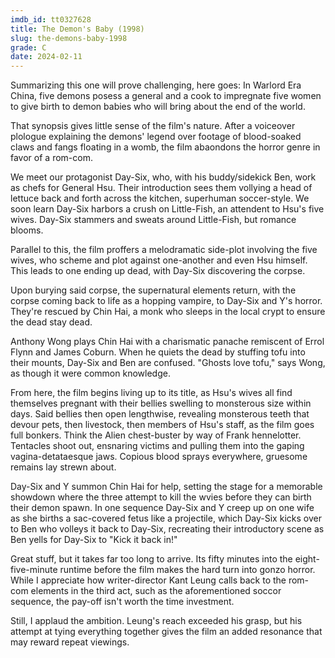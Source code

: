 ```yaml
---
imdb_id: tt0327628
title: The Demon's Baby (1998)
slug: the-demons-baby-1998
grade: C
date: 2024-02-11
---
```


Summarizing this one will prove challenging, here goes: In Warlord Era China, five demons posess a general and a cook to impregnate five women to give birth to demon babies who will bring about the end of the world.

That synopsis gives little sense of the film's nature. After a voiceover plologue explaining the demons' legend over footage of blood-soaked claws and fangs floating in a womb, the film abaondons the horror genre in favor of a rom-com.

We meet our protagonist Day-Six, who, with his buddy/sidekick Ben, work as chefs for General Hsu. Their introduction sees them vollying a head of lettuce back and forth across the kitchen, superhuman soccer-style. We soon learn Day-Six harbors a crush on Little-Fish, an attendent to Hsu's five wives. Day-Six stammers and sweats around Little-Fish, but romance blooms.

Parallel to this, the film proffers a melodramatic side-plot involving the five wives, who scheme and plot against one-another and even Hsu himself. This leads to one ending up dead, with Day-Six discovering the corpse.

Upon burying said corpse, the supernatural elements return, with the corpse coming back to life as a hopping vampire, to Day-Six and Y's horror. They're rescued by Chin Hai, a monk who sleeps in the local crypt to ensure the dead stay dead.

Anthony Wong plays Chin Hai with a charismatic panache remiscent of Errol Flynn and James Coburn. When he quiets the dead by stuffing tofu into their mounts, Day-Six and Ben are confused. "Ghosts love tofu," says Wong, as though it were common knowledge.

From here, the film begins living up to its title, as Hsu's wives all find themselves pregnant with their bellies swelling to monsterous size within days. Said bellies then open lengthwise, revealing monsterous teeth that devour pets, then livestock, then members of Hsu's staff, as the film goes full bonkers. Think the Alien chest-buster by way of Frank hennelotter. Tentacles shoot out, ensnaring victims and pulling them into the gaping vagina-detataesque jaws. Copious blood sprays everywhere, gruesome remains lay strewn about.

Day-Six and Y summon Chin Hai for help, setting the stage for a memorable showdown where the three attempt to kill the wvies before they can birth their demon spawn. In one sequence Day-Six and Y creep up on one wife as she births a sac-covered fetus like a projectile, which Day-Six kicks over to Ben who volleys it back to Day-Six, recreating their introductory scene as Ben yells for Day-Six to "Kick it back in!"

Great stuff, but it takes far too long to arrive. Its fifty minutes into the eight-five-minute runtime before the film makes the hard turn into gonzo horror. While I appreciate how writer-director Kant Leung calls back to the rom-com elements in the third act, such as the aforementioned soccor sequence, the pay-off isn't worth the time investment.

Still, I applaud the ambition. Leung's reach exceeded his grasp, but his attempt at tying everything together gives the film an added resonance that may reward repeat viewings.
